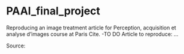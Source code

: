 # PAAI_final_project
Reproducing an image treatment article for Perception, acquisition et analyse d’images course at Paris Cite.
-TO DO
Article to reproduce:
...

Source:
